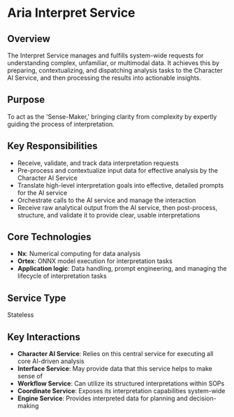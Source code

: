 # Aria Interpret Service

## Overview

The Interpret Service manages and fulfills system-wide requests for understanding complex, unfamiliar, or multimodal data. It achieves this by preparing, contextualizing, and dispatching analysis tasks to the Character AI Service, and then processing the results into actionable insights.

## Purpose

To act as the 'Sense-Maker,' bringing clarity from complexity by expertly guiding the process of interpretation.

## Key Responsibilities

- Receive, validate, and track data interpretation requests
- Pre-process and contextualize input data for effective analysis by the Character AI Service
- Translate high-level interpretation goals into effective, detailed prompts for the AI service
- Orchestrate calls to the AI service and manage the interaction
- Receive raw analytical output from the AI service, then post-process, structure, and validate it to provide clear, usable interpretations

## Core Technologies

- **Nx**: Numerical computing for data analysis
- **Ortex**: ONNX model execution for interpretation tasks
- **Application logic**: Data handling, prompt engineering, and managing the lifecycle of interpretation tasks

## Service Type

Stateless

## Key Interactions

- **Character AI Service**: Relies on this central service for executing all core AI-driven analysis
- **Interface Service**: May provide data that this service helps to make sense of
- **Workflow Service**: Can utilize its structured interpretations within SOPs
- **Coordinate Service**: Exposes its interpretation capabilities system-wide
- **Engine Service**: Provides interpreted data for planning and decision-making